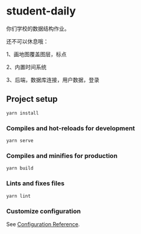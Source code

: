# student-daily
你们学校的数据结构作业。

还不可以休息哦：

1、画地图覆盖图层，标点

2、内置时间系统

3、后端，数据库连接，用户数据，登录

## Project setup
```
yarn install
```

### Compiles and hot-reloads for development
```
yarn serve
```

### Compiles and minifies for production
```
yarn build
```

### Lints and fixes files
```
yarn lint
```

### Customize configuration
See [Configuration Reference](https://cli.vuejs.org/config/).
